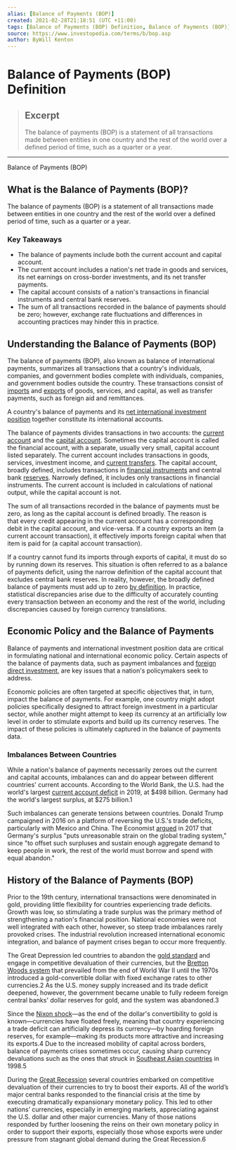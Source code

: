 ```yaml
---
alias: [Balance of Payments (BOP)]
created: 2021-02-28T21:18:51 (UTC +11:00)
tags: [Balance of Payments (BOP) Definition, Balance of Payments (BOP)]
source: https://www.investopedia.com/terms/b/bop.asp
author: ByWill Kenton
---
```


# Balance of Payments (BOP) Definition

> ## Excerpt
> The balance of payments (BOP) is a statement of all transactions made between entities in one country and the rest of the world over a defined period of time, such as a quarter or a year.

---

Balance of Payments (BOP)
## What is the Balance of Payments (BOP)?

The balance of payments (BOP) is a statement of all transactions made between entities in one country and the rest of the world over a defined period of time, such as a quarter or a year.

### Key Takeaways

-   The balance of payments include both the current account and capital account.
-   The current account includes a nation's net trade in goods and services, its net earnings on cross-border investments, and its net transfer payments.
-   The capital account consists of a nation's transactions in financial instruments and central bank reserves.
-   The sum of all transactions recorded in the balance of payments should be zero; however, exchange rate fluctuations and differences in accounting practices may hinder this in practice.

## Understanding the Balance of Payments (BOP)

The balance of payments (BOP), also known as balance of international payments, summarizes all transactions that a country's individuals, companies, and government bodies complete with individuals, companies, and government bodies outside the country. These transactions consist of [imports](https://www.investopedia.com/terms/i/import.asp) and [exports](https://www.investopedia.com/terms/e/export.asp) of goods, services, and capital, as well as transfer payments, such as foreign aid and remittances.

A country's balance of payments and its [net international investment position](https://www.investopedia.com/terms/n/net-international-investment-position-niip.asp) together constitute its international accounts.

The balance of payments divides transactions in two accounts: the [current account](https://www.investopedia.com/terms/c/currentaccount.asp) and the [capital account](https://www.investopedia.com/terms/c/capitalaccount.asp). Sometimes the capital account is called the financial account, with a separate, usually very small, capital account listed separately. The current account includes transactions in goods, services, investment income, and [current transfers](https://www.investopedia.com/terms/c/current-transfers.asp). The capital account, broadly defined, includes transactions in [financial instruments](https://www.investopedia.com/terms/f/financialinstrument.asp) and central bank [reserves](https://www.investopedia.com/terms/i/international-reserves.asp). Narrowly defined, it includes only transactions in financial instruments. The current account is included in calculations of national output, while the capital account is not. 

The sum of all transactions recorded in the balance of payments must be zero, as long as the capital account is defined broadly. The reason is that every credit appearing in the current account has a corresponding debit in the capital account, and vice-versa. If a country exports an item (a current account transaction), it effectively imports foreign capital when that item is paid for (a capital account transaction).

If a country cannot fund its imports through exports of capital, it must do so by running down its reserves. This situation is often referred to as a balance of payments deficit, using the narrow definition of the capital account that excludes central bank reserves. In reality, however, the broadly defined balance of payments must add up to zero [by definition](https://www.investopedia.com/terms/d/double-entry.asp). In practice, statistical discrepancies arise due to the difficulty of accurately counting every transaction between an economy and the rest of the world, including discrepancies caused by foreign currency translations. 

## Economic Policy and the Balance of Payments

Balance of payments and international investment position data are critical in formulating national and international economic policy. Certain aspects of the balance of payments data, such as payment imbalances and [foreign direct investment](https://www.investopedia.com/terms/f/fdi.asp), are key issues that a nation's policymakers seek to address.

Economic policies are often targeted at specific objectives that, in turn, impact the balance of payments. For example, one country might adopt policies specifically designed to attract foreign investment in a particular sector, while another might attempt to keep its currency at an artificially low level in order to stimulate exports and build up its currency reserves. The impact of these policies is ultimately captured in the balance of payments data.

### Imbalances Between Countries

While a nation's balance of payments necessarily zeroes out the current and capital accounts, imbalances can and do appear between different countries' current accounts. According to the World Bank, the U.S. had the world's largest [current account deficit](https://www.investopedia.com/terms/c/currentaccountdeficit.asp) in 2019, at $498 billion. Germany had the world's largest surplus, at $275 billion.1

Such imbalances can generate tensions between countries. Donald Trump campaigned in 2016 on a platform of reversing the U.S.'s trade deficits, particularly with Mexico and China. The Economist [argued](https://www.economist.com/leaders/2017/07/08/why-germanys-current-account-surplus-is-bad-for-the-world-economy) in 2017 that Germany's surplus "puts unreasonable strain on the global trading system," since "to offset such surpluses and sustain enough aggregate demand to keep people in work, the rest of the world must borrow and spend with equal abandon."

## History of the Balance of Payments (BOP)

Prior to the 19th century, international transactions were denominated in gold, providing little flexibility for countries experiencing trade deficits. Growth was low, so stimulating a trade surplus was the primary method of strengthening a nation's financial position. National economies were not well integrated with each other, however, so steep trade imbalances rarely provoked crises. The industrial revolution increased international economic integration, and balance of payment crises began to occur more frequently. 

The Great Depression led countries to abandon the [gold standard](https://www.investopedia.com/ask/answers/09/gold-standard.asp) and engage in competitive devaluation of their currencies, but the [Bretton Woods system](https://www.investopedia.com/articles/forex/122215/bretton-woods-system-how-it-changed-world.asp) that prevailed from the end of World War II until the 1970s introduced a gold-convertible dollar with fixed exchange rates to other currencies.2 As the U.S. money supply increased and its trade deficit deepened, however, the government became unable to fully redeem foreign central banks' dollar reserves for gold, and the system was abandoned.3

Since the [Nixon shock](https://www.investopedia.com/terms/n/nixon-shock.asp)—as the end of the dollar's convertibility to gold is known—currencies have floated freely, meaning that country experiencing a trade deficit can artificially depress its currency—by hoarding foreign reserves, for example—making its products more attractive and increasing its exports.4 Due to the increased mobility of capital across borders, balance of payments crises sometimes occur, causing sharp currency devaluations such as the ones that struck in [Southeast Asian countries](https://www.investopedia.com/terms/a/asian-financial-crisis.asp) in 1998.5

During the [Great Recession](https://www.investopedia.com/terms/g/great-recession.asp) several countries embarked on competitive devaluation of their currencies to try to boost their exports. All of the world’s major central banks responded to the financial crisis at the time by executing dramatically expansionary monetary policy. This led to other nations’ currencies, especially in emerging markets, appreciating against the U.S. dollar and other major currencies. Many of those nations responded by further loosening the reins on their own monetary policy in order to support their exports, especially those whose exports were under pressure from stagnant global demand during the Great Recession.6
